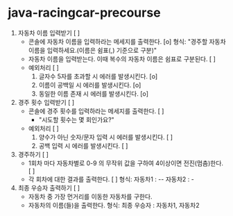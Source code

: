 # java-racingcar-precourse

1. 자동차 이름 입력받기 [ ]
   - 콘솔에 자동차 이름을 입력하라는 메세지를 출력한다. [o]
     형식: "경주할 자동차 이름을 입력하세요.(이름은 쉼표(,) 기준으로 구분)"
   - 자동차 이름을 입력받는다. 이때 복수의 자동차 이름은 쉼표로 구분된다. [ ]
   - 예외처리 [ ]
      1. 글자수 5자를 초과할 시 에러를 발생시킨다. [o]
      2. 이름이 공백일 시 에러를 발생시킨다. [o]
      3. 동일한 이름 존재 시 에러를 발생시킨다. [o] 
2. 경주 횟수 입력받기 [ ]
   - 콘솔에 경주 횟수를 입력하라는 메세지를 출력한다. [ ]  
     - "시도할 횟수는 몇 회인가요?"
   - 예외처리 [ ]
     1. 양수가 아닌 숫자/문자 입력 시 에러를 발생시킨다. [ ]
     2. 공백 입력 시 에러를 발생시킨다. [ ]
3. 경주하기 [ ]
   - 1회차 마다 자동차별로 0-9 의 무작위 값을 구하여 4이상이면 전진(멈춤)한다. [ ]
   - 각 회차에 대한 결과를 출력한다. [ ]
     형식:
       자동차1 : --
       자동차2 : -
4. 최종 우승자 출력하기 [ ]
   - 자동차 중 가장 먼거리를 이동한 자동차를 구한다.
   - 자동차의 이름(들)을 출력한다.
     형식: 최종 우승자 : 자동차1, 자동차2